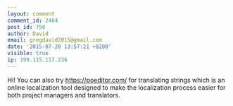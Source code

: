 ```yaml
---
layout: comment
comment_id: 2404
post_id: 750
author: David
email: gregdavid2015@gmail.com
date: '2015-07-20 13:57:21 +0200'
visible: true
ip: 199.115.117.236
---
```

Hi! You can also try https://poeditor.com/ for translating strings which is an online localization tool designed to make the localization process easier for both project managers and translators. 
